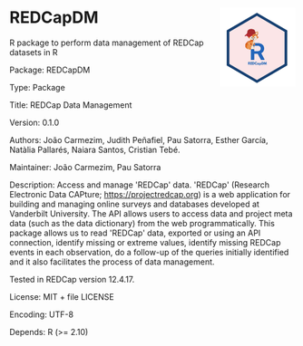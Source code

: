 # REDCapDM <img src='man/figures/logo.png' align="right" height="139" />
R package to perform data management of REDCap datasets in R

Package: REDCapDM

Type: Package

Title: REDCap Data Management

Version: 0.1.0

Authors: João Carmezim, Judith Peñafiel, Pau Satorra, Esther García, Natàlia Pallarés, Naiara Santos, Cristian Tebé.

Maintainer: João Carmezim, Pau Satorra

Description: Access and manage 'REDCap' data. 'REDCap' (Research Electronic Data CAPture; <https://projectredcap.org>) is a web application for building and managing online surveys and databases developed at Vanderbilt University. The API allows users to access data and project meta data (such as the data dictionary) from the web programmatically. This package allows us to read 'REDCap' data, exported or using an API connection, identify missing or extreme values, identify missing REDCap events in each observation, do a follow-up of the queries initially identified and it also facilitates the process of data management.

Tested in REDCap version 12.4.17.

License: MIT + file LICENSE

Encoding: UTF-8

Depends: R (>= 2.10)
